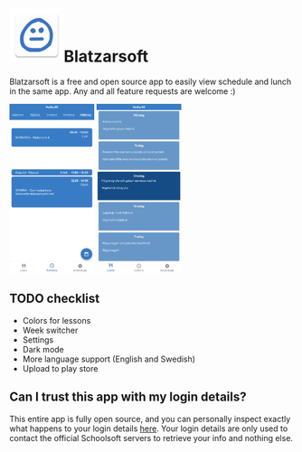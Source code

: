# ![app icon](./app/src/main/res/mipmap-xhdpi/ic_launcher.png)Blatzarsoft

Blatzarsoft is a free and open source app to easily view schedule and lunch in the same app.
Any and all feature requests are welcome :)

<img src="./.github/screenshot_schedule.jpeg" height="300"/> <img src="./.github/screenshot_lunch.jpeg" height="300"/> 

## TODO checklist

- Colors for lessons
- Week switcher
- Settings
- Dark mode
- More language support (English and Swedish)
- Upload to play store

## Can I trust this app with my login details?

This entire app is fully open source, and you can personally inspect exactly what happens to your login details [here](https://github.com/Blatzar/Blatzarsoft/blob/master/app/src/main/java/com/blatzarsoft/blatzarsoft/LoginActivity.kt). 
Your login details are only used to contact the official Schoolsoft servers to retrieve your info and nothing else. 
